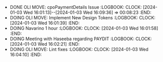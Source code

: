 - DONE OLI MOVE:  cpoPaymentDetails Issue
  :LOGBOOK:
  CLOCK: [2024-01-03 Wed 16:01:13]--[2024-01-03 Wed 16:09:36] =>  00:08:23
  :END:
- DOING OLI MOVE:  Implement New Design Tokens
  :LOGBOOK:
  CLOCK: [2024-01-03 Wed 16:01:39]
  :END:
- DOING Navarino 1 hour
  :LOGBOOK:
  CLOCK: [2024-01-03 Wed 16:01:58]
  :END:
- DOING Meeting with Haseeba regarding PAYDIT
  :LOGBOOK:
  CLOCK: [2024-01-03 Wed 16:02:21]
  :END:
- DOING OLI MOVE:  Lint fixes
  :LOGBOOK:
  CLOCK: [2024-01-03 Wed 16:04:10]
  :END: